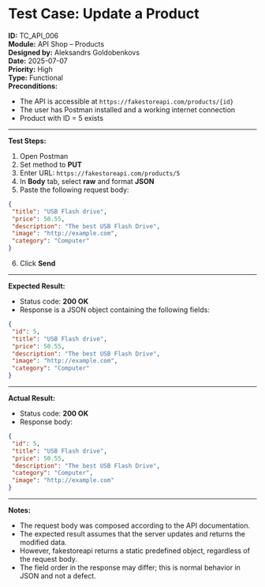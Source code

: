 # Test Case: Update a Product

**ID:** TC_API_006  
**Module:** API Shop – Products  
**Designed by:** Aleksandrs Goldobenkovs  
**Date:** 2025-07-07  
**Priority:** High  
**Type:** Functional  
**Preconditions:**  
- The API is accessible at `https://fakestoreapi.com/products/{id}`  
- The user has Postman installed and a working internet connection  
- Product with ID = 5 exists
  
---

**Test Steps:**

1. Open Postman  
2. Set method to **PUT**  
3. Enter URL: `https://fakestoreapi.com/products/5`
4. In **Body** tab, select **raw** and format **JSON**  
5. Paste the following request body:
```json
{
 "title": "USB Flash drive",
 "price": 50.55,
 "description": "The best USB Flash Drive",
 "image": "http://example.com",
 "category": "Computer"
}
```
6. Click **Send**

---

**Expected Result:**  
- Status code: **200 OK**  
- Response is a JSON object containing the following fields:
 
```json
{
 "id": 5,
 "title": "USB Flash drive",
 "price": 50.55,
 "description": "The best USB Flash Drive",
 "image": "http://example.com",
 "category": "Computer"
}
```
---

**Actual Result:**  
- Status code: **200 OK**  
- Response body:
  
```json
{
 "id": 5,
 "title": "USB Flash drive",
 "price": 50.55,
 "description": "The best USB Flash Drive",
 "category": "Computer",
 "image": "http://example.com"
}
```
---

**Notes:**  
- The request body was composed according to the API documentation.
- The expected result assumes that the server updates and returns the modified data.
- However, fakestoreapi returns a static predefined object, regardless of the request body.
- The field order in the response may differ; this is normal behavior in JSON and not a defect.
 

